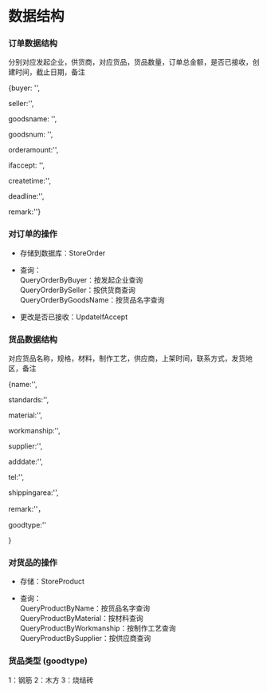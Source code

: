 # 数据结构

### 订单数据结构

分别对应发起企业，供货商，对应货品，货品数量，订单总金额，是否已接收，创建时间，截止日期，备注

{buyer: '',

seller:'',

goodsname: '',

goodsnum: '',

orderamount:'',

ifaccept: '',

createtime:'',

deadline:'',

remark:''}

### 对订单的操作
  * 存储到数据库：StoreOrder
  
  * 查询：<br>
    QueryOrderByBuyer：按发起企业查询<br>
    QueryOrderBySeller：按供货商查询<br>
    QueryOrderByGoodsName：按货品名字查询<br>
    
  * 更改是否已接收：UpdateIfAccept


### 货品数据结构

对应货品名称，规格，材料，制作工艺，供应商，上架时间，联系方式，发货地区，备注

{name:'',

standards:'',

material:'',

workmanship:'',

supplier:'',

adddate:'',

tel:'',

shippingarea:'',

remark:''，

goodtype:''

}

### 对货品的操作
* 存储：StoreProduct

* 查询：<br>
	  QueryProductByName：按货品名字查询<br>
	  QueryProductByMaterial：按材料查询<br>
	  QueryProductByWorkmanship：按制作工艺查询<br>
   QueryProductBySupplier：按供应商查询<br>

### 货品类型 (goodtype)
1：钢筋
2：木方
3：烧结砖
